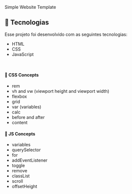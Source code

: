 Simple Website Template

## 🚀 Tecnologias

Esse projeto foi desenvolvido com as seguintes tecnologias:

- HTML
- CSS
- JavaScript

<br >

#### 🚀 CSS Concepts

- rem
- vh and vw (viewport height and viewport width)
- flexbox
- grid
- var (variables)
- calc
- before and after
- content


#### 🚀 JS Concepts

- variables
- querySelector
- for
- addEventListener
- toggle
- remove
- classList
- scroll
- offsetHeight